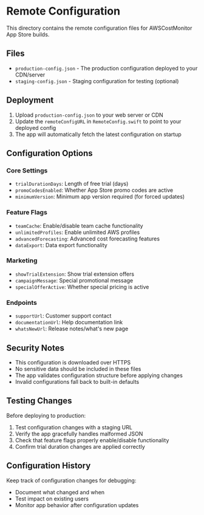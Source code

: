 # Remote Configuration

This directory contains the remote configuration files for AWSCostMonitor App Store builds.

## Files

- `production-config.json` - The production configuration deployed to your CDN/server
- `staging-config.json` - Staging configuration for testing (optional)

## Deployment

1. Upload `production-config.json` to your web server or CDN
2. Update the `remoteConfigURL` in `RemoteConfig.swift` to point to your deployed config
3. The app will automatically fetch the latest configuration on startup

## Configuration Options

### Core Settings
- `trialDurationDays`: Length of free trial (days)
- `promoCodesEnabled`: Whether App Store promo codes are active
- `minimumVersion`: Minimum app version required (for forced updates)

### Feature Flags
- `teamCache`: Enable/disable team cache functionality
- `unlimitedProfiles`: Enable unlimited AWS profiles
- `advancedForecasting`: Advanced cost forecasting features
- `dataExport`: Data export functionality

### Marketing
- `showTrialExtension`: Show trial extension offers
- `campaignMessage`: Special promotional message
- `specialOfferActive`: Whether special pricing is active

### Endpoints
- `supportUrl`: Customer support contact
- `documentationUrl`: Help documentation link
- `whatsNewUrl`: Release notes/what's new page

## Security Notes

- This configuration is downloaded over HTTPS
- No sensitive data should be included in these files
- The app validates configuration structure before applying changes
- Invalid configurations fall back to built-in defaults

## Testing Changes

Before deploying to production:

1. Test configuration changes with a staging URL
2. Verify the app gracefully handles malformed JSON
3. Check that feature flags properly enable/disable functionality
4. Confirm trial duration changes are applied correctly

## Configuration History

Keep track of configuration changes for debugging:
- Document what changed and when
- Test impact on existing users
- Monitor app behavior after configuration updates